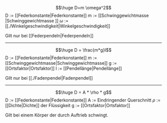 $$\huge D=m \omega^2$$
D := [[Federkonstante|Federkonstante]]
m := [[Schwinggewichtmasse |Schwinggewichtmasse ]]
$\omega$ := [[./Winkelgeschwindigkeit|Winkelgeschwindigkeit]]

Gilt nur bei [[Federpendeln|Federpendeln]]

---
$$\huge D = \frac{m*g}l$$
D := [[Federkonstante|Federkonstante]]
m := [[Schwinggewichtmasse|Schwinggewichtmasse]]
g := [[Ortsfaktor|Ortsfaktor]]
l := [[Pendellänge|Pendellänge]]

Gilt nur bei [[./Fadenpendel|Fadenpendel]]

---
$$\huge D = A * \rho * g$$
D := [[Federkonstante|Federkonstante]]
A := Eindringender Querschnitt
$\rho$ := [[Dichte|Dichte]] der Flüssigkeit
g := [[Ortsfaktor|Ortsfaktor]]

Gilt bei einem Körper der durch Auftrieb schwingt.